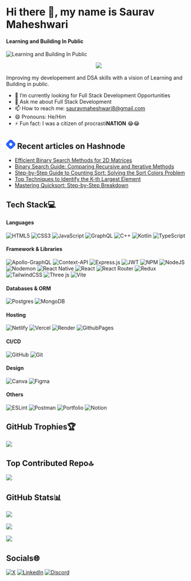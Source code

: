 # Hi there 👋, my name is Saurav Maheshwari
#### Learning and Building In Public
![Learning and Building In Public](https://res.cloudinary.com/drvntsbpo/image/upload/v1725357418/banner-linkedin_af8onz.png)

<div align="center">
<!--       <img width=200 style="border-radius:50%" src="https://avatars.githubusercontent.com/xauravww"/> -->
    </div>
    <div align="center">
    <img src="https://visitcount.itsvg.in/api?id=xauravww&icon=5&color=6"/>
  </div>
  

Improving my developement and DSA skills with a vision of Learning and Building in public. 


- 🌱 I’m currently looking for Full Stack Development Opportunities
- 💬 Ask me about Full Stack Development 
- 📫 How to reach me: sauravmaheshwari8@gmail.com 
- 😄 Pronouns: He/Him 
- ⚡ Fun fact: I was a citizen of procrasti**NATION** 😂😂 

## <a href="https://xauravww.hashnode.dev/"><img src="https://github.com/FrancescoXX/FrancescoXX/blob/main/CDyAuTy75.png" title="Hashnode" alt="Hashnode blog" width="25"/></a> Recent articles on Hashnode

 <!-- BLOG-POST-LIST:START -->
- [Efficient Binary Search Methods for 2D Matrices](https://xauravww.hashnode.dev/efficient-binary-search-methods-for-2d-matrices)
- [Binary Search Guide: Comparing Recursive and Iterative Methods](https://xauravww.hashnode.dev/binary-search-guide-comparing-recursive-and-iterative-methods)
- [Step-by-Step Guide to Counting Sort: Solving the Sort Colors Problem](https://xauravww.hashnode.dev/step-by-step-guide-to-counting-sort-solving-the-sort-colors-problem)
- [Top Techniques to Identify the K-th Largest Element](https://xauravww.hashnode.dev/top-techniques-to-identify-the-k-th-largest-element)
- [Mastering Quicksort: Step-by-Step Breakdown](https://xauravww.hashnode.dev/mastering-quicksort-step-by-step-breakdown)
<!-- BLOG-POST-LIST:END -->

## Tech Stack💻 

#### Languages

![HTML5](https://img.shields.io/badge/html5-%23E34F26.svg?style=for-the-badge&logo=html5&logoColor=white) ![CSS3](https://img.shields.io/badge/css3-%231572B6.svg?style=for-the-badge&logo=css3&logoColor=white) ![JavaScript](https://img.shields.io/badge/javascript-%23323330.svg?style=for-the-badge&logo=javascript&logoColor=%23F7DF1E) ![GraphQL](https://img.shields.io/badge/-GraphQL-E10098?style=for-the-badge&logo=graphql&logoColor=white) ![C++](https://img.shields.io/badge/c++-%2300599C.svg?style=for-the-badge&logo=c%2B%2B&logoColor=white) ![Kotlin](https://img.shields.io/badge/kotlin-%237F52FF.svg?style=for-the-badge&logo=kotlin&logoColor=white) ![TypeScript](https://img.shields.io/badge/typescript-%23007ACC.svg?style=for-the-badge&logo=typescript&logoColor=white)

#### Framework & Libraries

![Apollo-GraphQL](https://img.shields.io/badge/-ApolloGraphQL-311C87?style=for-the-badge&logo=apollo-graphql) ![Context-API](https://img.shields.io/badge/Context--Api-000000?style=for-the-badge&logo=react) ![Express.js](https://img.shields.io/badge/express.js-%23404d59.svg?style=for-the-badge&logo=express&logoColor=%2361DAFB) ![JWT](https://img.shields.io/badge/JWT-black?style=for-the-badge&logo=JSON%20web%20tokens) ![NPM](https://img.shields.io/badge/NPM-%23CB3837.svg?style=for-the-badge&logo=npm&logoColor=white) ![NodeJS](https://img.shields.io/badge/node.js-6DA55F?style=for-the-badge&logo=node.js&logoColor=white) ![Nodemon](https://img.shields.io/badge/NODEMON-%23323330.svg?style=for-the-badge&logo=nodemon&logoColor=%BBDEAD) ![React Native](https://img.shields.io/badge/react_native-%2320232a.svg?style=for-the-badge&logo=react&logoColor=%2361DAFB) ![React](https://img.shields.io/badge/react-%2320232a.svg?style=for-the-badge&logo=react&logoColor=%2361DAFB) ![React Router](https://img.shields.io/badge/React_Router-CA4245?style=for-the-badge&logo=react-router&logoColor=white) ![Redux](https://img.shields.io/badge/redux-%23593d88.svg?style=for-the-badge&logo=redux&logoColor=white) ![TailwindCSS](https://img.shields.io/badge/tailwindcss-%2338B2AC.svg?style=for-the-badge&logo=tailwind-css&logoColor=white) ![Three js](https://img.shields.io/badge/threejs-black?style=for-the-badge&logo=three.js&logoColor=white) ![Vite](https://img.shields.io/badge/vite-%23646CFF.svg?style=for-the-badge&logo=vite&logoColor=white)

#### Databases & ORM

![Postgres](https://img.shields.io/badge/postgres-%23316192.svg?style=for-the-badge&logo=postgresql&logoColor=white) ![MongoDB](https://img.shields.io/badge/MongoDB-%234ea94b.svg?style=for-the-badge&logo=mongodb&logoColor=white)

#### Hosting

![Netlify](https://img.shields.io/badge/netlify-%23000000.svg?style=for-the-badge&logo=netlify&logoColor=#00C7B7) ![Vercel](https://img.shields.io/badge/vercel-%23000000.svg?style=for-the-badge&logo=vercel&logoColor=white) ![Render](https://img.shields.io/badge/Render-%46E3B7.svg?style=for-the-badge&logo=render&logoColor=white) ![GithubPages](https://img.shields.io/badge/github%20pages-121013?style=for-the-badge&logo=github&logoColor=white)


#### CI/CD

![GitHub](https://img.shields.io/badge/github-%23121011.svg?style=for-the-badge&logo=github&logoColor=white) ![Git](https://img.shields.io/badge/git-%23F05033.svg?style=for-the-badge&logo=git&logoColor=white)

#### Design

![Canva](https://img.shields.io/badge/Canva-%2300C4CC.svg?style=for-the-badge&logo=Canva&logoColor=white) ![Figma](https://img.shields.io/badge/figma-%23F24E1E.svg?style=for-the-badge&logo=figma&logoColor=white)

#### Others

![ESLint](https://img.shields.io/badge/ESLint-4B3263?style=for-the-badge&logo=eslint&logoColor=white) ![Postman](https://img.shields.io/badge/Postman-FF6C37?style=for-the-badge&logo=postman&logoColor=white) ![Portfolio](https://img.shields.io/badge/Portfolio-%23000000.svg?style=for-the-badge&logo=firefox&logoColor=#FF7139) ![Notion](https://img.shields.io/badge/Notion-%23000000.svg?style=for-the-badge&logo=notion&logoColor=white)

## GitHub Trophies🏆

![](https://github-profile-trophy.vercel.app/?username=xauravww&theme=transparent&no-frame=true&no-bg=true)
    
    
## Top Contributed Repo🔝

![](https://github-contributor-stats.vercel.app/api?username=xauravww&limit=5&theme=transparent&combine_all_yearly_contributions=true)
    

##  GitHub Stats📊
    
![](https://github-readme-streak-stats.herokuapp.com?theme=transparent&user=xauravww)
    

![](https://github-readme-stats.vercel.app/api?username=xauravww&theme=transparent)
    

![](https://github-readme-stats.vercel.app/api/top-langs/?username=xauravww&theme=transparent&layout=compact)
    

## Socials🌐 

[![X](https://img.shields.io/badge/X-black.svg?logo=X&logoColor=white)](https://x.com/xauravww) [![LinkedIn](https://img.shields.io/badge/LinkedIn-%230077B5.svg?logo=linkedin&logoColor=white)](https://linkedin.com/in/itsmesaurav) [![Discord](https://img.shields.io/badge/Discord-%237289DA.svg?logo=discord&logoColor=white)](https://discord.gg/xauravww)


    
